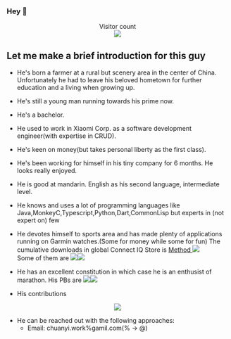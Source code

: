 ### Hey 👋

<p align="center">
  Visitor count<br>
  <img src="https://profile-counter.glitch.me/Likenttt/count.svg" />
</p>

## Let me make a brief introduction for this guy

- He's born a farmer at a rural but scenery area in the center of China. Unfortunately he had to leave his beloved hometown for further education and a living when growing up.
- He's still a young man running towards his prime now.
- He's a bachelor.
- He used to work in Xiaomi Corp. as a software development engineer(with expertise in CRUD).
- He's keen on money(but takes personal liberty as the first class).
- He's been working for himself in his tiny company for 6 months. He looks really enjoyed.
- He is good at mandarin. English as his second language, intermediate level.
- He knows and uses a lot of programming languages like Java,MonkeyC,Typescript,Python,Dart,CommonLisp but experts in (not expert on) few
- He devotes himself to sports area and has made plenty of applications running on Garmin watches.(Some for money while some for fun) The cumulative downloads in global Connect IQ Store is <a href="https://github.com/Likenttt/Likenttt/blob/main/queryAllDownloads.py"> Method </a><img src="https://img.shields.io/badge/All_Apps-172274-red"/><br>Some of them are <img src="https://img.shields.io/badge/JumpJump-93298-green"/><img src="https://img.shields.io/badge/满江红WF-2926-red"/>
- He has an excellent constitution in which case he is an enthusist of marathon. His PBs are <img src="https://img.shields.io/badge/Marathon_PB-3:21:15-green"/><img src="https://img.shields.io/badge/Half_Marathon_PB-1:33:12-red"/>

- His contributions
<p align="center">
  <img align="center" src="https://github-readme-stats.vercel.app/api?username=likenttt&show_icons=true&count_private=true&include_all_commits=true" />
</p>

- He can be reached out with the following approaches:
  - Email: chuanyi.work%gamil.com(% -> @)
